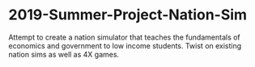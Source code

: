 # 2019-Summer-Project-Nation-Sim
Attempt to create a nation simulator that teaches the fundamentals of economics and government to low income students. Twist on existing nation sims as well as 4X games. 
